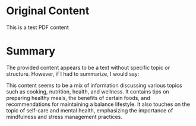 # Original Content

This is a test PDF content



# Summary

 The provided content appears to be a text without specific topic or structure. However, if I had to summarize, I would say:

This content seems to be a mix of information discussing various topics such as cooking, nutrition, health, and wellness. It contains tips on preparing healthy meals, the benefits of certain foods, and recommendations for maintaining a balance lifestyle. It also touches on the topic of self-care and mental health, emphasizing the importance of mindfulness and stress management practices.
